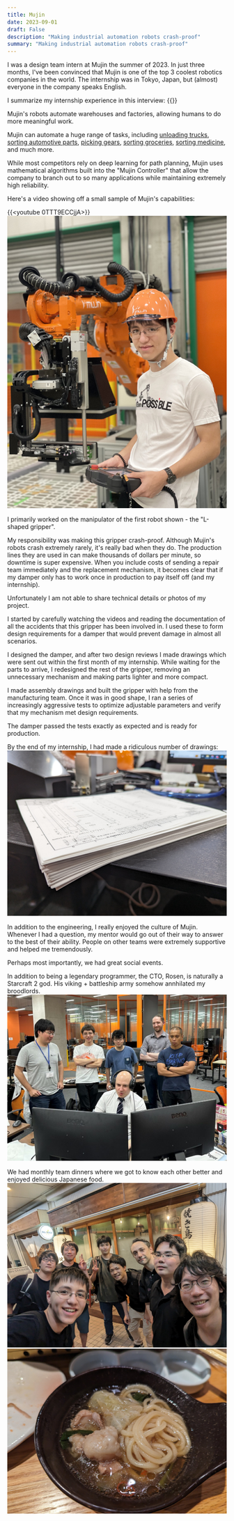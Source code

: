 ```yaml
---
title: Mujin
date: 2023-09-01
draft: False
description: "Making industrial automation robots crash-proof"
summary: "Making industrial automation robots crash-proof"
---
```


I was a design team intern at Mujin the summer of 2023. In just three months, I've been convinced that Mujin is one of the top 3 coolest robotics companies in the world. The internship was in Tokyo, Japan, but (almost) everyone in the company speaks English.

I summarize my internship experience in this interview:
{{<youtube n22Q2WhBONs>}}

Mujin's robots automate warehouses and factories, allowing humans to do more meaningful work. 

Mujin can automate a huge range of tasks, including [unloading trucks](https://www.youtube.com/watch?v=9oB6fnZ7N6w), [sorting automotive parts](https://www.youtube.com/watch?v=28S1gxOLw0U), [picking gears](https://www.youtube.com/watch?v=h5c2i4Ophsw), [sorting groceries](https://www.youtube.com/watch?v=qap0OXyDMTU), [sorting medicine](https://www.youtube.com/watch?v=Lf-iTcULJI8), and much more.

While most competitors rely on deep learning for path planning, Mujin uses mathematical algorithms built into the "Mujin Controller" that allow the company to branch out to so many applications while maintaining extremely high reliability.

Here's a video showing off a small sample of Mujin's capabilities:

{{<youtube 0TTT9ECCjjA>}}
![robot](featured.jpg)

I primarily worked on the manipulator of the first robot shown - the "L-shaped gripper". 

My responsibility was making this gripper crash-proof. Although Mujin's robots crash extremely rarely, it's really bad when they do. The production lines they are used in can make thousands of dollars per minute, so downtime is super expensive. When you include costs of sending a repair team immediately and the replacement mechanism, it becomes clear that if my damper only has to work once in production to pay itself off (and my internship).

Unfortunately I am not able to share technical details or photos of my project.

I started by carefully watching the videos and reading the documentation of all the accidents that this gripper has been involved in. I used these to form design requirements for a damper that would prevent damage in almost all scenarios. 

I designed the damper, and after two design reviews I made drawings which were sent out within the first month of my internship. While waiting for the parts to arrive, I redesigned the rest of the gripper, removing an unnecessary mechanism and making parts lighter and more compact.

I made assembly drawings and built the gripper with help from the manufacturing team. Once it was in good shape, I ran a series of increasingly aggressive tests to optimize adjustable parameters and verify that my mechanism met design requirements.

The damper passed the tests exactly as expected and is ready for production.

By the end of my internship, I had made a ridiculous number of drawings:
![Drawings](images/drawings.jpg)

In addition to the engineering, I really enjoyed the culture of Mujin. Whenever I had a question, my mentor would go out of their way to answer to the best of their ability. People on other teams were extremely supportive and helped me tremendously.

Perhaps most importantly, we had great social events.

In addition to being a legendary programmer, the CTO, Rosen, is naturally a Starcraft 2 god. His viking + battleship army somehow annhilated my broodlords.
![Starcraft 2](images/sc2.jpg)

We had monthly team dinners where we got to know each other better and enjoyed delicious Japanese food.
![Team Dinner](images/team_dinner.jpg)
![Shabu Shabu](images/shabushabu.jpg)